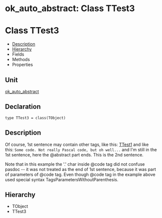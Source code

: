 # ok\_auto\_abstract: Class TTest3


# Class TTest3
<span id="TTest3"/>

- [Description](#PasDoc-Description)
- [Hierarchy](#PasDoc-Hierarchy)
- Fields
- Methods
- Properties

<span id="PasDoc-Description"/>

## Unit


[ok\_auto\_abstract](ok_auto_abstract.md)


## Declaration


```type TTest3 = class(TObject)```


## Description
Of course, 1st sentence may contain other tags, like this: [TTest1](ok_auto_abstract.TTest1.md) and like this: `Some code. Not really Pascal code, but oh well...` and I'm still in the 1st sentence, here the @abstract part ends. This is the 2nd sentence.

Note that in this example the '.' char inside @code tag did not confuse pasdoc -- it was not treated as the end of 1st sentence, because it was part of parameters of @code tag. Even though @code tag in the example above used special syntax TagsParametersWithoutParenthesis.

## Hierarchy


<span id="PasDoc-Hierarchy"/>

- TObject
- TTest3



